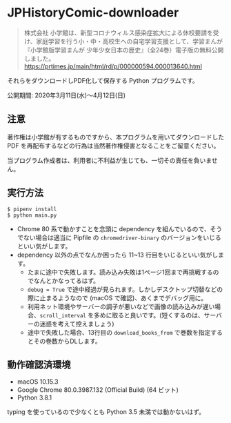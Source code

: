 # JPHistoryComic-downloader

> 株式会社 小学館は、新型コロナウィルス感染症拡大による休校要請を受け、家庭学習を行う小・中・高校生への自宅学習支援として、学習まんが『小学館版学習まんが 少年少女日本の歴史』（全24巻）電子版の無料公開しました。
https://prtimes.jp/main/html/rd/p/000000594.000013640.html

それらをダウンロードしPDF化して保存する Python プログラムです。

公開期間: 2020年3月11日(水)〜4月12日(日)

## 注意

著作権は小学館が有するものですから、本プログラムを用いてダウンロードした PDF を再配布するなどの行為は当然著作権侵害となることをご留意ください。

当プログラム作成者は、利用者に不利益が生じても、一切その責任を負いません。

## 実行方法

```
$ pipenv install
$ python main.py
```

* Chrome 80 系で動かすことを念頭に dependency を組んでいるので、そうでない場合は適当に Pipfile の `chromedriver-binary` のバージョンをいじるといい気がします。
* dependency 以外の点でなんか困ったら 11~13 行目をいじるといい気がします。
    * たまに途中で失敗します。読み込み失敗は1ページ1回まで再挑戦するのでなんとかなってるはず。
    * `debug = True` で途中経過が見られます。しかしデスクトップ切替などの際に止まるようなので (macOS で確認)、あくまでデバッグ用に。
    * 利用ネット環境やサーバーの調子が悪いなどで画像の読み込みが遅い場合、`scroll_interval` を多めに取ると良いです。(短くするのは、サーバーの迷惑を考えて控えましょう)
    * 途中で失敗した場合、13行目の `download_books_from` で巻数を指定するとその巻数からDLします。

## 動作確認済環境

* macOS 10.15.3
* Google Chrome 80.0.3987.132 (Official Build) (64 ビット)
* Python 3.8.1

typing を使っているので少なくとも Python 3.5 未満では動かないはず。
